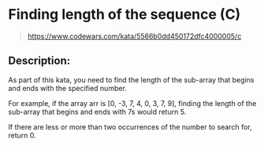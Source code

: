 # Finding length of the sequence (C)

> https://www.codewars.com/kata/5566b0dd450172dfc4000005/c

## Description:

As part of this kata, you need to find the length of the sub-array that begins and ends with the specified number.

For example, if the array arr is [0, -3, 7, 4, 0, 3, 7, 9], finding the length of the sub-array that begins and ends with 7s would return 5.

If there are less or more than two occurrences of the number to search for, return 0.
